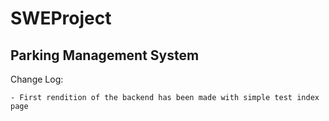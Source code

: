 # SWEProject


## Parking Management System
  
  Change Log:
    
    - First rendition of the backend has been made with simple test index page
